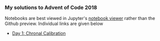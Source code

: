 ### My solutions to Advent of Code 2018

Notebooks are best viewed in Jupyter's [notebook viewer](http://nbviewer.jupyter.org/) rather than the Github preview. Individual links are given below

- [Day 1: Chronal Calibration](http://nbviewer.jupyter.org/github/jrdurrant/adventofcode/blob/master/2018/Day1.ipynb)
